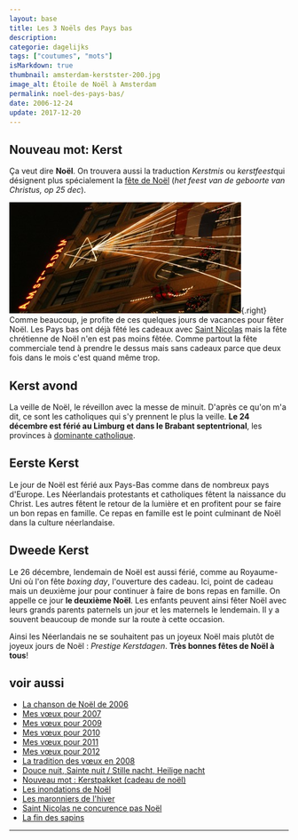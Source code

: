 ```yaml
---
layout: base
title: Les 3 Noëls des Pays bas
description: 
categorie: dagelijks
tags: ["coutumes", "mots"]
isMarkdown: true
thumbnail: amsterdam-kerstster-200.jpg
image_alt: Étoile de Noël à Amsterdam
permalink: noel-des-pays-bas/
date: 2006-12-24
update: 2017-12-20
---
```




## Nouveau mot: Kerst

Ça veut dire **Noël**. On trouvera aussi la traduction *Kerstmis* ou *kerstfeest*qui désignent plus spécialement la [fête de Noël](http://vandale.nl/gratis-woordenboek/nederlands/betekenis/kerstfeest) (*het feest van de geboorte van Christus, op 25 dec*).

![Étoile de Noël à Amsterdam](amsterdam-kerstster-200.jpg){.right}
Comme beaucoup, je profite de ces quelques jours de vacances pour fêter Noël. Les Pays bas ont déjà fêté les cadeaux avec [Saint Nicolas](/la-saint-nicolas-a-la-maison) mais la fête chrétienne de Noël n'en est pas moins fêtée. Comme partout la fête commerciale tend à prendre le dessus mais sans cadeaux parce que deux fois dans le mois c'est quand même trop.

## Kerst avond
La veille de Noël, le réveillon avec la messe de minuit. D'après ce qu'on m'a dit, ce sont les catholiques qui s'y prennent le plus la veille. **Le 24 décembre est férié au Limburg et dans le Brabant septentrional**, les provinces à [dominante catholique](/catholiques-et-protestants).

## Eerste Kerst
Le jour de Noël est férié aux Pays-Bas comme dans de nombreux pays d'Europe. Les Néerlandais protestants et catholiques fêtent la naissance du Christ. Les autres fêtent le retour de la lumière et en profitent pour se faire un bon repas en famille. Ce repas en famille est le point culminant de Noël dans la culture néerlandaise.

## Dweede Kerst
Le 26 décembre, lendemain de Noël est aussi férié, comme au Royaume-Uni où l'on fête *boxing day*, l'ouverture des cadeau. Ici, point de cadeau mais un deuxième jour pour continuer à faire de bons repas en famille. On appelle ce jour **le deuxième Noël**. Les enfants peuvent ainsi fêter Noël avec leurs grands parents paternels un jour et les maternels le lendemain. Il y a souvent beaucoup de monde sur la route à cette occasion.

Ainsi les Néerlandais ne se souhaitent pas un joyeux Noël mais plutôt de joyeux jours de Noël : *Prestige Kerstdagen*. **Très bonnes fêtes de Noël à tous**!

## voir aussi
* [La chanson de Noël de 2006](/chanson-de-noel)
* [Mes vœux pour 2007](/meilleurs-voeux-pour-noel)
* [Mes vœux pour 2009](/joyeux-noel-2009)
* [Mes vœux pour 2010](/joyeux-noel-2010)
* [Mes vœux pour 2011](/Joyeux-Noel-2011)
* [Mes vœux pour 2012](/Joyeux-Noel-2012)
* [La tradition des vœux en 2008](/pour-les-voeux-c-est-fini)
* [Douce nuit, Sainte nuit / Stille nacht, Heilige nacht](/douce-nuit-sainte-nuit-stille-nacht-heilige-nacht)
* [Nouveau mot : Kerstpakket (cadeau de noël)](/dweede-kerstmis-is-boxing-day)
* [Les inondations de Noël](/les-inondations-de-noel)
* [Les maronniers de l'hiver](/les-marronniers-de-l-hiver)
* [Saint Nicolas ne concurence pas Noël](/saint-nicolas-ne-concurence-pas-noel)
* [La fin des sapins](/la-fin-des-sapins)
---